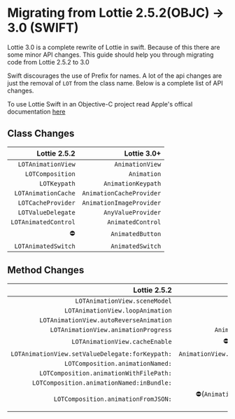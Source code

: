 # Migrating from Lottie 2.5.2(OBJC) -> 3.0 (SWIFT)

Lottie 3.0 is a complete rewrite of Lottie in swift. Because of this there are some minor API changes. This guide should help you through migrating code from Lottie 2.5.2 to 3.0

Swift discourages the use of Prefix for names. A lot of the api changes are just the removal of `LOT` from the class name. Below is a complete list of API changes.

To use Lottie Swift in an Objective-C project read Apple's offical documentation [here](https://developer.apple.com/documentation/swift/imported_c_and_objective-c_apis/importing_swift_into_objective-c)

## Class Changes
| Lottie 2.5.2 | Lottie 3.0+ |
| --:|  --:|
|`LOTAnimationView`|`AnimationView`|
|`LOTComposition`|`Animation`|
|`LOTKeypath`|`AnimationKeypath`|
|`LOTAnimationCache`|`AnimationCacheProvider`|
|`LOTCacheProvider`|`AnimationImageProvider`|
|`LOTValueDelegate`|`AnyValueProvider`|
|`LOTAnimatedControl`|`AnimatedControl`|
|⛔️|`AnimatedButton`|
|`LOTAnimatedSwitch`|`AnimatedSwitch`|

## Method Changes

| Lottie 2.5.2 | Lottie 3.0+ |
| --:|  --:|
|`LOTAnimationView.sceneModel`|`AnimationView.animation`|
|`LOTAnimationView.loopAnimation`|`AnimationView.loopMode`|
|`LOTAnimationView.autoReverseAnimation`|`AnimationView.loopMode`|
|`LOTAnimationView.animationProgress`|`AnimationView.currentProgress`|
|`LOTAnimationView.cacheEnable`|⛔️(Cache is passed in on init)|
|`LOTAnimationView.setValueDelegate:forKeypath:`|`AnimationView.setValueProvider:keypath:`|
|`LOTComposition.animationNamed:`|`Animation.named:`|
|`LOTComposition.animationWithFilePath:`|`Animation.filepath:`|
|`LOTComposition.animationNamed:inBundle:`|`Animation.named:bundle:`|
|`LOTComposition.animationFromJSON:`|⛔️(`Animation` is Encodable/Decodable from data on it's own.)|
<!--stackedit_data:
eyJoaXN0b3J5IjpbLTE1NDEwODc0Ml19
-->
